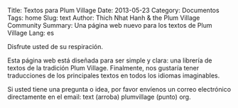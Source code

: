 Title: Textos para Plum Village
Date: 2013-05-23
Category: Documentos		
Tags: home
Slug: text
Author: Thich Nhat Hanh & the Plum Village Community
Summary: Una página web nuevo para los textos de Plum Village
Lang: es

Disfrute usted de su respiración.

Esta página web está diseñada para ser simple y clara: una librería de textos de la tradición Plum Village. Finalmente, nos gustaría tener traducciones de los principales textos en todos los idiomas imaginables.

Si usted tiene una pregunta o idea, por favor envíenos un correo electrónico directamente en el email: text (arroba) plumvillage (punto) org.